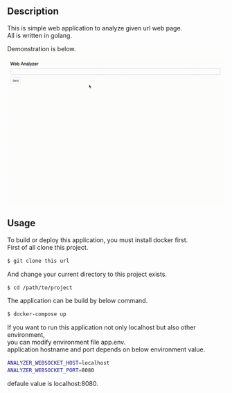 ## Description
  This is simple web application to analyze given url web page.  
  All is written in golang.

  Demonstration is below.

  ![result](https://github.com/16yuki0702/webanalyzer/blob/media/analyzer.gif)

## Usage
  To build or deploy this application, you must install docker first.  
  First of all clone this project.
``` bash
$ git clone this url
```

  And change your current directory to this project exists.
``` bash
$ cd /path/to/project
```

  The application can be build by below command.
``` bash
$ docker-compose up
```

  If you want to run this application not only localhost but also other environment,  
  you can modify environment file app.env.  
  application hostname and port depends on below environment value.
``` bash
ANALYZER_WEBSOCKET_HOST=localhost
ANALYZER_WEBSOCKET_PORT=8080
```
  defaule value is localhost:8080.
